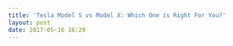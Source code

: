 ```yaml
---
title: 'Tesla Model S vs Model X: Which One is Right For You?'
layout: post
date: 2017-05-16 16:29
---
```

